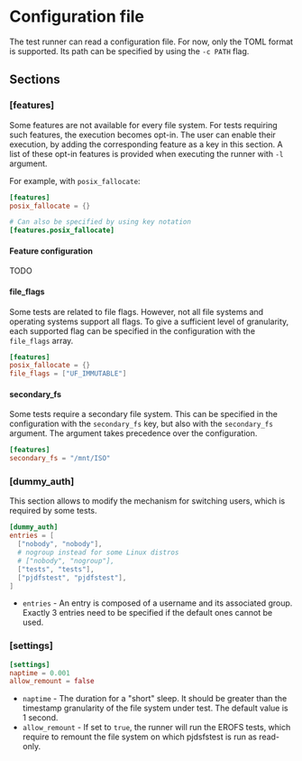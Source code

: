 # Configuration file

The test runner can read a configuration file. For now, only the TOML format is supported.
Its path can be specified by using the `-c PATH` flag.

## Sections

### [features]

Some features are not available for every file system.
For tests requiring such features,
the execution becomes opt-in.
The user can enable their execution,
by adding the corresponding feature as a key in this section.
A list of these opt-in features is provided
when executing the runner with `-l` argument.

For example, with `posix_fallocate`:

```toml
[features]
posix_fallocate = {}

# Can also be specified by using key notation
[features.posix_fallocate]
```

#### Feature configuration

TODO

#### file_flags

Some tests are related to file flags.
However, not all file systems and operating systems support all flags.
To give a sufficient level of granularity, each supported flag can be
specified in the configuration with the `file_flags` array.

```toml
[features]
posix_fallocate = {}
file_flags = ["UF_IMMUTABLE"]
```

#### secondary_fs

Some tests require a secondary file system.
This can be specified in the configuration with the `secondary_fs` key,
but also with the `secondary_fs` argument.
The argument takes precedence over the configuration.

```toml
[features]
secondary_fs = "/mnt/ISO"
```

### [dummy_auth]

This section allows to modify the mechanism for switching users, which is required by some tests.

```toml
[dummy_auth]
entries = [
  ["nobody", "nobody"],
  # nogroup instead for some Linux distros
  # ["nobody", "nogroup"],
  ["tests", "tests"],
  ["pjdfstest", "pjdfstest"],
]
```

- `entries` - An entry is composed of a username and its associated group.
  Exactly 3 entries need to be specified if the default ones cannot be used.

### [settings]

```toml
[settings]
naptime = 0.001
allow_remount = false
```

- `naptime` - The duration for a "short" sleep. It should be greater than the
  timestamp granularity of the file system under test. The default value is 1
  second.
- `allow_remount` - If set to `true`, the runner will run the EROFS tests,
  which require to remount the file system on which
  pjdsfstest is run as read-only.
